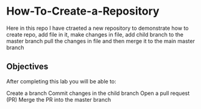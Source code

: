 # How-To-Create-a-Repository
Here in this repo I have ctraeted a new repository to demonstrate how to create repo, add file in it, make changes in file, add child branch to the master branch pull the changes in file and then merge it to the main master branch

## Objectives
After completing this lab you will be able to:

Create a branch
Commit changes in the child branch
Open a pull request (PR)
Merge the PR into the master branch
